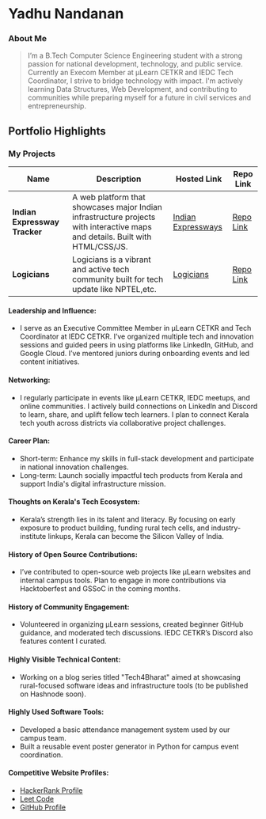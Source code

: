 # Yadhu Nandanan

### About Me

> I’m a B.Tech Computer Science Engineering student with a strong passion for national development, technology, and public service. Currently an Execom Member at µLearn CETKR and IEDC Tech Coordinator, I strive to bridge technology with impact. I'm actively learning Data Structures, Web Development, and contributing to communities while preparing myself for a future in civil services and entrepreneurship.

## Portfolio Highlights

### My Projects

| Name                | Description                                                               | Hosted Link                              | Repo Link                                                      |
|---------------------|---------------------------------------------------------------------------|------------------------------------------|----------------------------------------------------------------|
| **Indian Expressway Tracker**  | A web platform that showcases major Indian infrastructure projects with interactive maps and details. Built with HTML/CSS/JS. | [Indian Expressways](https://indian-expressway-tracker.vercel.app/) | [Repo Link](https://github.com/helloyadhunandanan/indian-expressway-tracker) |
| **Logicians** | Logicians is a vibrant and active tech community built for tech update like NPTEL,etc. | [Logicians](https://logicians.vercel.app) | [Repo Link](https://github.com/helloyadhunandanan/logicians) |

#### Leadership and Influence:

- I serve as an Executive Committee Member in µLearn CETKR and Tech Coordinator at IEDC CETKR. I’ve organized multiple tech and innovation sessions and guided peers in using platforms like LinkedIn, GitHub, and Google Cloud. I’ve mentored juniors during onboarding events and led content initiatives.

#### Networking:

- I regularly participate in events like µLearn CETKR, IEDC meetups, and online communities. I actively build connections on LinkedIn and Discord to learn, share, and uplift fellow tech learners. I plan to connect Kerala tech youth across districts via collaborative project challenges.

#### Career Plan:

- Short-term: Enhance my skills in full-stack development and participate in national innovation challenges.
- Long-term: Launch socially impactful tech products from Kerala and support India's digital infrastructure mission.

#### Thoughts on Kerala's Tech Ecosystem:

- Kerala’s strength lies in its talent and literacy. By focusing on early exposure to product building, funding rural tech cells, and industry-institute linkups, Kerala can become the Silicon Valley of India.

#### History of Open Source Contributions:

- I’ve contributed to open-source web projects like µLearn websites and internal campus tools. Plan to engage in more contributions via Hacktoberfest and GSSoC in the coming months.

#### History of Community Engagement:

- Volunteered in organizing µLearn sessions, created beginner GitHub guidance, and moderated tech discussions. IEDC CETKR’s Discord also features content I curated.

#### Highly Visible Technical Content:

- Working on a blog series titled "Tech4Bharat" aimed at showcasing rural-focused software ideas and infrastructure tools (to be published on Hashnode soon).

#### Highly Used Software Tools:

- Developed a basic attendance management system used by our campus team.
- Built a reusable event poster generator in Python for campus event coordination.

#### Competitive Website Profiles:

- [HackerRank Profile](https://www.hackerrank.com/yourprofile)
- [Leet Code](https://leetcode.com/u/helloyadhunandanan/)
- [GitHub Profile](https://github.com/helloyadhunandanan)


